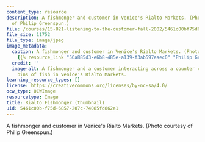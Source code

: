 ```yaml
---
content_type: resource
description: A fishmonger and customer in Venice's Rialto Markets. (Photo courtesy
  of Philip Greenspun.)
file: /courses/15-821-listening-to-the-customer-fall-2002/5461c00bf75d6857207c74085fd862e1_15-821f02-th.jpg
file_size: 11752
file_type: image/jpeg
image_metadata:
  caption: A fishmonger and customer in Venice's Rialto Markets. (Photo courtesy of
    {{% resource_link "56a885d3-e6b8-485e-a139-f3ab597eaec0" "Philip Greenspun" %}}.)
  credit: ''
  image-alt: A fishmonger and a customer interacting across a counter covered with
    bins of fish in Venice's Rialto Markets.
learning_resource_types: []
license: https://creativecommons.org/licenses/by-nc-sa/4.0/
ocw_type: OCWImage
resourcetype: Image
title: Rialto Fishmonger (thumbnail)
uid: 5461c00b-f75d-6857-207c-74085fd862e1
---
```

A fishmonger and customer in Venice's Rialto Markets. (Photo courtesy of Philip Greenspun.)